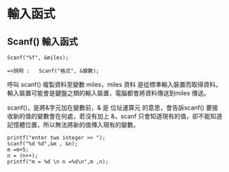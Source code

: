 # 輸入函式

## Scanf\(\) 輸入函式

`Scanf("%f", &miles);`   

`=>說明 :   Scanf("格式", &變數);`

呼叫 scanf\(\) 複製資料至變數 miles，miles 資料 是從標準輸入裝置而取得資料。輸入裝置可能會是鍵盤之類的輸入裝置，電腦都會將資料傳送到miles 傳送。

scanf\(\)，是將&字元加在變數前，& 是 位址運算元 的意思，會告訴scanf\(\) 要接收新的值的變數會在何處，若沒有加上 &，scanf 只會知道現有的值，卻不能知道記憶體位置，所以無法將新的值傳入現有的變數。 

```text
printf("enter two integer >> ");
scanf("%d %d",&m , &n);
m =m+5;
n = (n++);
printf("m = %d \n n =%d\n",m ,n);
```

